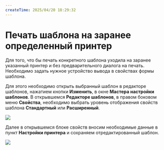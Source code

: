 ```yaml
---
createTime: 2025/04/20 18:29:32
---
```

# Печать шаблона на заранее определенный принтер

Для того, что бы печать конкретного шаблона уходила на заранее указанный принтер и без предварительного диалога на печать. Необходимо задать нужное устройство вывода в свойствах формы шаблона.

Для этого необходимо открыть выбранный шаблон в редакторе шаблонов, нажатием кнопки **Изменить**, в окне **Мастера настройки шаблонов**. В открывшемся **Редакторе шаблонов**, в правом боковом меню **Свойства**, необходимо выбрать уровень отображения свойств шаблона **Стандартный** или **Расширенный**.

![](../../../assets/specification/Aspose.Words.83ab1c44-6b28-430a-a5f2-4d9e6ba1abd4.104.png)

Далее в открывшемся блоке свойств вносим необходимые данные в пункт **Настройки принтера** и сохраняем отредактированный шаблон.

![](../../../assets/specification/Aspose.Words.83ab1c44-6b28-430a-a5f2-4d9e6ba1abd4.105.png)